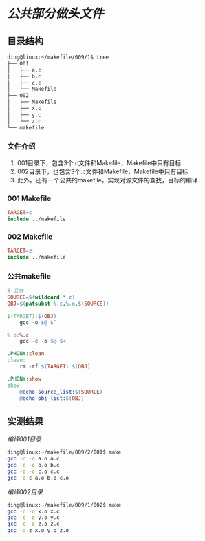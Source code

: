 # *公共部分做头文件*

## 目录结构

```sh
ding@linux:~/makefile/009/1$ tree
├── 001
│   ├── a.c
│   ├── b.c
│   ├── c.c
│   └── Makefile
├── 002
│   ├── Makefile
│   ├── x.c
│   ├── y.c
│   └── z.c
└── makefile
```

### 文件介绍

1. 001目录下，包含3个.c文件和Makefile，Makefile中只有目标
2. 002目录下，也包含3个.c文件和Makefile，Makefile中只有目标
3. 此外，还有一个公共的makefile，实现对源文件的查找，目标的编译

### 001 Makefile

```mk
TARGET=c
include ../makefile
```

### 002 Makefile

```mk
TARGET=z
include ../makefile
```

### 公共makefile

```mk
# 公共
SOURCE=$(wildcard *.c)
OBJ=$(patsubst %.c,%.o,$(SOURCE))

$(TARGET):$(OBJ)
	gcc -o $@ $^

%.o:%.c
	gcc -c -o $@ $<

.PHONY:clean
clean:
	rm -rf $(TARGET) $(OBJ)

.PHONY:show
show:
	@echo source_list:$(SOURCE)
	@echo obj_list:$(OBJ)
```

## 实测结果

*编译001目录*

```sh
ding@linux:~/makefile/009/2/001$ make
gcc -c -o a.o a.c
gcc -c -o b.o b.c
gcc -c -o c.o c.c
gcc -o c a.o b.o c.o
```

*编译002目录*

```sh
ding@linux:~/makefile/009/1/002$ make
gcc -c -o x.o x.c
gcc -c -o y.o y.c
gcc -c -o z.o z.c
gcc -o z x.o y.o z.o
```
